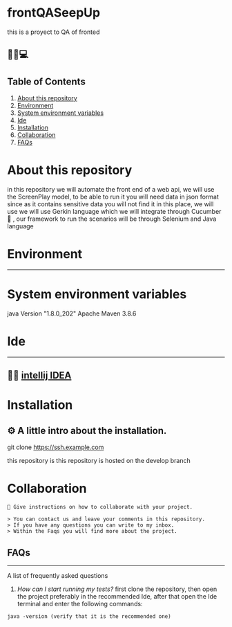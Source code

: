 # frontQASeepUp
this is a proyect to QA of fronted
## 💁‍♀️💻

## Table of Contents

1. [About this repository](#about-this-repository)
2. [Environment](#environment)
3. [System environment variables](#system-environment-variables)
4. [Ide](#ide)
5. [Installation](#installation)
6. [Collaboration](#collaboration)
7. [FAQs](#faqs)

# About this repository
in this repository we will automate the front end of a web api, we will use the ScreenPlay model, to be able to run it you will need data in json format since as it contains sensitive data you will not find it in this place, we will use we will use Gerkin language which we will integrate through Cucumber 🥒 , our framework to run the scenarios will be through Selenium and Java language

# Environment
***

# System environment variables
  java Version "1.8.0_202"
  Apache Maven 3.8.6

# Ide
***
## :man_technologist: [intellij IDEA](https://www.jetbrains.com/es-es/idea/download/#section=windows)

# Installation 

## ⚙ A little intro about the installation.

git clone https://ssh.example.com

this repository is this repository is hosted on the develop branch

# Collaboration

```
🤝 Give instructions on how to collaborate with your project.

> You can contact us and leave your comments in this repository. 
> If you have any questions you can write to my inbox. 
> Within the Faqs you will find more about the project.
```

## FAQs
***
A list of frequently asked questions

1. _How can I start running my tests?_
 first clone the repository, then open the project preferably in the recommended Ide, after that open the Ide terminal and enter the following commands:
 ```
java -version (verify that it is the recommended one)
```
